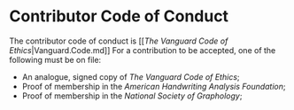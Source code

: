 # Contributor Code of Conduct

The contributor code of conduct is [[_The Vanguard Code of Ethics_|Vanguard.Code.md]]
For a contribution to be accepted, one of the following must be on file:
* An analogue, signed copy of _The Vanguard Code of Ethics_;
* Proof of membership in the _American Handwriting Analysis Foundation_;
* Proof of membership in the _National Society of Graphology_;